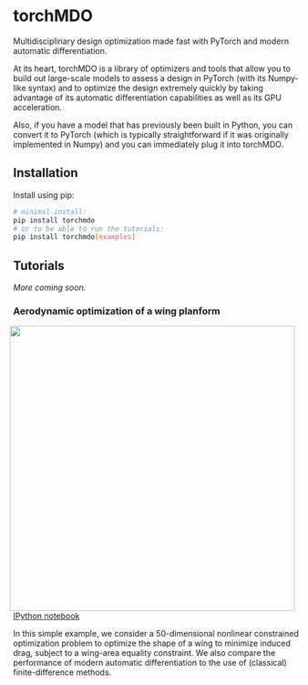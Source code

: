 # torchMDO

Multidisciplinary design optimization made fast with PyTorch and modern automatic differentiation.

At its heart, torchMDO is a library of optimizers and tools that allow you to build out large-scale
models to assess a design in PyTorch (with its Numpy-like syntax) and to optimize the design extremely quickly by taking
advantage of its automatic differentiation capabilities as well as its GPU acceleration.

Also, if you have a model that has previously been built in Python, you can convert it to PyTorch (which is
typically straightforward if it was originally implemented in Numpy) and
you can immediately plug it into torchMDO.

<!--
Article about converting from numpy that may be worthwhile:
https://pytorch.org/blog/torch-linalg-autograd/
-->

## Installation

Install using pip:

```bash
# minimal install:
pip install torchmdo
# or to be able to run the tutorials:
pip install torchmdo[examples]
```

<!--
For development, run
```bash
pip install -e .[examples,dev]
```
-->

## Tutorials

_More coming soon._

### Aerodynamic optimization of a wing planform

<img 
  align="right" 
  style="width: 500px; height: auto; object-fit: contain" 
  hspace="10" 
  src="examples/wing_aerodynamic_optimization.gif">

[IPython notebook](./examples/wing_aerodynamic_optimization.ipynb)

In this simple example, we consider a 50-dimensional nonlinear constrained optimization problem to optimize the shape
of a wing to minimize induced drag, subject to a wing-area equality constraint.
We also compare the performance of modern automatic differentiation to the use of (classical) finite-difference
methods.

<!--
## Performance

The gradient computation time will be proportional to the number of constraints but is effectively
constant in the number of design variables, making it ideal for the optimization of high-dimensional
optimziation problems.
In contrast, gradient computations using finite difference methods scale independently with the number of
constraints but scale proportionally to the number of design variables, making them poorly suited to
high-dimensional real-world problems.
Finite-difference gradients are also approximated and can suffer from loss of precision.
-->

<!--
## Other useful packages
I've listed here some other useful packages that might be helpful to build out a
model in PyTorch.

- [`torch_interpolations`](https://github.com/sbarratt/torch_interpolations)
- [`torch_cg`](https://github.com/sbarratt/torch_cg)
- [`deq`](https://github.com/locuslab/deq) for differentiating through non-linear solvers
- [`torchdiffeq`](https://github.com/rtqichen/torchdiffeq) for differentiating through ODE solvers
- -->
